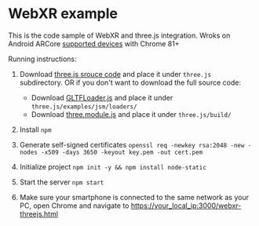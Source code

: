 # WebXR example

This is the code sample of WebXR and three.js integration. Wroks on Android ARCore [supported devices](https://developers.google.com/ar/discover/supported-devices) with Chrome 81+

Running instructions:

1. Download [three.js srouce code](https://github.com/mrdoob/three.js/releases/tag/r120) and place it under `three.js` subdirectory. 
OR if you don't want to download the full source code:
    
    * Download [GLTFLoader.js](https://github.com/mrdoob/three.js/blob/r120/examples/jsm/loaders/GLTFLoader.js) and place it under `three.js/examples/jsm/loaders/`
    * Download [three.module.js](https://github.com/mrdoob/three.js/blob/r120/build/three.module.js) and place it under `three.js/build/`

2. Install `npm`

3. Generate self-signed certificates `openssl req -newkey rsa:2048 -new -nodes -x509 -days 3650 -keyout key.pem -out cert.pem`

4. Initialize project `npm init -y && npm install node-static`

5. Start the server `npm start`

6. Make sure your smartphone is connected to the same network as your PC, open Chrome and navigate to [https://your_local_ip:3000/webxr-threejs.html](https://your_local_ip:3000/webxr-threejs.html)
